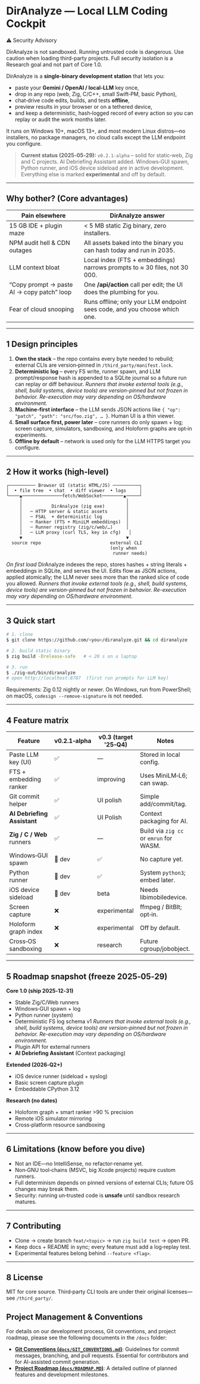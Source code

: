 # DirAnalyze — Local LLM Coding Cockpit

⚠️ Security Advisory

DirAnalyze is not sandboxed. Running untrusted code is dangerous. Use caution when loading third-party projects. Full security isolation is a Research goal and not part of Core 1.0.

DirAnalyze is a **single‑binary development station** that lets you:

* paste your **Gemini / OpenAI / local‑LLM** key once,
* drop in any repo (web, Zig, C/C++, small Swift‑PM, basic Python),
* chat‑drive code edits, builds, and tests **offline**,
* preview results in your browser or on a tethered device,
* and keep a deterministic, hash‑logged record of every action so you can replay or audit the work months later.

It runs on Windows 10+, macOS 13+, and most modern Linux distros—no installers, no package managers, no cloud calls except the LLM endpoint you configure.

> **Current status (2025‑05‑29):** `v0.2.1‑alpha` – solid for static‑web, Zig and C projects. AI Debriefing Assistant added. Windows‑GUI spawn, Python runner, and iOS device sideload are in active development. Everything else is marked **experimental** and off by default.

---

## Why bother?  (Core advantages)

| Pain elsewhere                             | DirAnalyze answer                                                         |
| ------------------------------------------ | ------------------------------------------------------------------------- |
| 15 GB IDE + plugin maze                    | < 5 MB static Zig binary, zero installers.                                |
| NPM audit hell & CDN outages               | All assets baked into the binary you can hash today and run in 2035.      |
| LLM context bloat                          | Local index (FTS + embeddings) narrows prompts to ≈ 30 files, not 30 000. |
| “Copy prompt → paste AI → copy patch” loop | One **/api/action** call per edit; the UI does the plumbing for you.      |
| Fear of cloud snooping                     | Runs offline; only your LLM endpoint sees code, and you choose which one. |

---

## 1  Design principles

1. **Own the stack** – the repo contains every byte needed to rebuild; external CLIs are version‑pinned in `/third_party/manifest.lock`.
2. **Deterministic log** – every FS write, runner spawn, and LLM prompt/response hash is appended to a SQLite journal so a future run can replay or diff behaviour. *Runners that invoke external tools (e.g., shell, build systems, device tools) are version-pinned but not frozen in behavior. Re-execution may vary depending on OS/hardware environment.*
3. **Machine‑first interface** – the LLM sends JSON actions like `{ "op": "patch", "path": "src/foo.zig", … }`.  Human UI is a thin viewer.
4. **Small surface first, power later** – core runners do only spawn + log; screen capture, simulators, sandboxing, and Holoform graphs are opt‑in experiments.
5. **Offline by default** – network is used only for the LLM HTTPS target you configure.

---

## 2  How it works (high‑level)

```
┌────────── Browser UI (static HTML/JS) ──────────┐
│  • file tree  • chat  • diff viewer  • logs     │
└────▲───────────────fetch/WebSocket────────▲─────┘
     │                                       │
     │           DirAnalyze (zig exe)        │
     │   ─ HTTP server & static assets       │
     │   ─ FSAL  + deterministic log         │
     │   ─ Ranker (FTS + MiniLM embeddings)  │
     │   ─ Runner registry (zig/c/web/…)     │
     │   ─ LLM proxy (curl TLS, key in cfg)   │
     ▼                                       ▼
  source repo                          external CLI
                                       (only when
                                        runner needs)
```

*On first load* DirAnalyze indexes the repo, stores hashes + string literals + embeddings in SQLite, and serves the UI.  Edits flow as JSON actions, applied atomically; the LLM never sees more than the ranked slice of code you allowed. *Runners that invoke external tools (e.g., shell, build systems, device tools) are version-pinned but not frozen in behavior. Re-execution may vary depending on OS/hardware environment.*


---

## 3  Quick start

```bash
# 1. clone
$ git clone https://github.com/<you>/diranalyze.git && cd diranalyze

# 2. build static binary
$ zig build -Drelease-safe   # < 20 s on a laptop

# 3. run
$ ./zig-out/bin/diranalyze
# open http://localhost:8787  (first run prompts for LLM key)
```

Requirements: Zig 0.12 nightly or newer.  On Windows, run from PowerShell; on macOS, `codesign --remove-signature` is not needed.

---

## 4  Feature matrix

| Feature                   | v0.2.1‑alpha | v0.3 (target '25‑Q4) | Notes                                   |
| ------------------------- | ------------ | -------------------- | --------------------------------------- |
| Paste LLM key (UI)        | ✅            | —                    | Stored in local config.                 |
| FTS + embedding ranker    | ✅            | improving            | Uses MiniLM‑L6; can swap.               |
| Git commit helper         | ✅            | UI polish            | Simple add/commit/tag.                  |
| **AI Debriefing Assistant** | ✅          | UI Polish            | Context packaging for AI.               |
| **Zig / C / Web** runners | ✅            | —                    | Build via `zig cc` or `emrun` for WASM. |
| Windows‑GUI spawn         | 🔄 dev       | ✅                    | No capture yet.                         |
| Python runner             | 🔄 dev       | ✅                    | System `python3`; embed later.          |
| iOS device sideload       | 🔄 dev       | beta                 | Needs libimobiledevice.                 |
| Screen capture            | ❌            | experimental         | ffmpeg / BitBlt; opt‑in.                |
| Holoform graph index      | ❌            | experimental         | Off by default.                         |
| Cross‑OS sandboxing       | ❌            | research             | Future cgroup/jobobject.                |

---

## 5  Roadmap snapshot (freeze 2025‑05‑29)

**Core 1.0 (ship 2025‑12‑31)**

* Stable Zig/C/Web runners
* Windows‑GUI spawn + log
* Python runner (system)
* Deterministic FS log schema v1 *Runners that invoke external tools (e.g., shell, build systems, device tools) are version-pinned but not frozen in behavior. Re-execution may vary depending on OS/hardware environment.*
* Plugin API for external runners
* **AI Debriefing Assistant** (Context packaging)

**Extended (2026‑Q2+)**

* iOS device runner (sideload + syslog)
* Basic screen capture plugin
* Embeddable CPython 3.12

**Research (no dates)**

* Holoform graph + smart ranker >90 % precision
* Remote iOS simulator mirroring
* Cross‑platform resource sandboxing

---

## 6  Limitations (know before you dive)

* Not an IDE—no IntelliSense, no refactor‑rename yet.
* Non‑GNU tool‑chains (MSVC, big Xcode projects) require custom runners.
* Full determinism depends on pinned versions of external CLIs; future OS changes may break them.
* Security: running un‑trusted code is **unsafe** until sandbox research matures.

---

## 7  Contributing

* Clone → create branch `feat/<topic>` → run `zig build test` → open PR.
* Keep docs + README in sync; every feature must add a log‑replay test.
* Experimental features belong behind `--feature <flag>`.

---

## 8  License

MIT for core source.  Third‑party CLI tools are under their original licenses—see `/third_party/`.

## Project Management & Conventions

For details on our development process, Git conventions, and project roadmap, please see the following documents in the `/docs` folder:

*   [**Git Conventions (`docs/GIT_CONVENTIONS.md`)**](./docs/GIT_CONVENTIONS.md): Guidelines for commit messages, branching, and pull requests. Essential for contributors and for AI-assisted commit generation.
*   [**Project Roadmap (`docs/ROADMAP.MD`)**](./docs/ROADMAP.md): A detailed outline of planned features and development milestones.